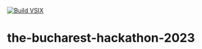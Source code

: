 [![Build VSIX](https://github.com/Aleksander223/the-bucharest-hackathon-2023/actions/workflows/vsix.yml/badge.svg)](https://github.com/Aleksander223/the-bucharest-hackathon-2023/actions/workflows/main.yml)

# the-bucharest-hackathon-2023
